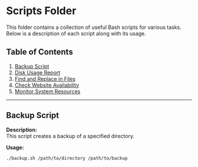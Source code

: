 # Scripts Folder

This folder contains a collection of useful Bash scripts for various tasks. Below is a description of each script along with its usage.

## Table of Contents

1. [Backup Script](#backup-script)
2. [Disk Usage Report](#disk-usage-report)
3. [Find and Replace in Files](#find-and-replace-in-files)
4. [Check Website Availability](#check-website-availability)
5. [Monitor System Resources](#monitor-system-resources)

---

## Backup Script

**Description:**  
This script creates a backup of a specified directory.

**Usage:**  
```bash
./backup.sh /path/to/directory /path/to/backup
